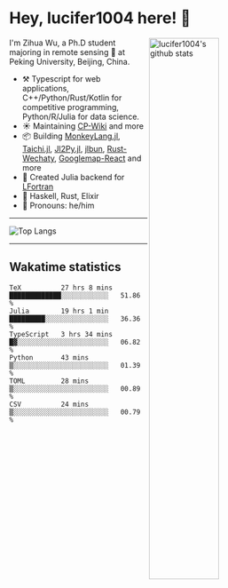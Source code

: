 # Hey, lucifer1004 here! :wave:

<img width="50%" align="right" alt="lucifer1004's github stats" src="https://github-readme-stats.vercel.app/api?username=lucifer1004&show_icons=true">

I'm Zihua Wu, a Ph.D student majoring in remote sensing :satellite: at Peking University, Beijing, China.

- :hammer_and_pick: Typescript for web applications, C++/Python/Rust/Kotlin for competitive programming, Python/R/Julia for data science.
- :sunny: Maintaining [CP-Wiki](https://cp-wiki.vercel.app) and more 
- :package: Building [MonkeyLang.jl](https://github.com/lucifer1004/MonkeyLang.jl), [Taichi.jl](https://github.com/lucifer1004/Taichi.jl), [Jl2Py.jl](https://github.com/lucifer1004/Jl2Py.jl), [jlbun](https://github.com/lucifer1004/jlbun), [Rust-Wechaty](https://github.com/wechaty/rust-wechaty), [Googlemap-React](https://github.com/googlemap-react/googlemap-react) and more
- :sparkler: Created Julia backend for [LFortran](https://github.com/lfortran/lfortran)
- :seedling: Haskell, Rust, Elixir
- :man: Pronouns: he/him

---

![Top Langs](https://github-readme-stats.vercel.app/api/top-langs/?username=lucifer1004&layout=compact)

---

## Wakatime statistics

<!--START_SECTION:waka-->

```text
TeX          27 hrs 8 mins   █████████████░░░░░░░░░░░░   51.86 %
Julia        19 hrs 1 min    █████████░░░░░░░░░░░░░░░░   36.36 %
TypeScript   3 hrs 34 mins   █▓░░░░░░░░░░░░░░░░░░░░░░░   06.82 %
Python       43 mins         ▒░░░░░░░░░░░░░░░░░░░░░░░░   01.39 %
TOML         28 mins         ▒░░░░░░░░░░░░░░░░░░░░░░░░   00.89 %
CSV          24 mins         ▒░░░░░░░░░░░░░░░░░░░░░░░░   00.79 %
```

<!--END_SECTION:waka-->
